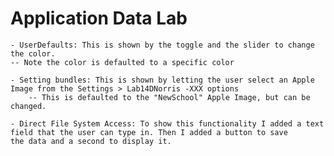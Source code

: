 #  Application Data Lab
    - UserDefaults: This is shown by the toggle and the slider to change the color. 
    -- Note the color is defaulted to a specific color
    
    - Setting bundles: This is shown by letting the user select an Apple Image from the Settings > Lab14DNorris -XXX options
        -- This is defaulted to the "NewSchool" Apple Image, but can be changed.
    
    - Direct File System Access: To show this functionality I added a text field that the user can type in. Then I added a button to save
    the data and a second to display it. 

